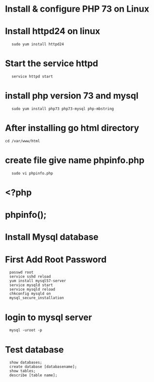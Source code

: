 # Install & configure PHP 73 on Linux

# Install httpd24 on linux
```
   sudo yum install httpd24
```
# Start the service httpd
```
   service httpd start
```
# install php version 73 and mysql
```
   sudo yum install php73 php73-mysql php-mbstring
```
# After installing go html directory

```
cd /var/www/html
```
# create file give name phpinfo.php
```
   sudo vi phpinfo.php
```
# <?php
# phpinfo();
   
# Install Mysql database
# First Add Root Password

```
  passwd root
  service sshd reload
  yum install mysql57-server
  service mysqld start
  service mysqld reload
  chkconfig mysqld on
  mysql_secure_installation
```
# login to mysql server

```
  mysql -uroot -p
```
# Test database

```
  show databases;
  create database [databasename];
  show tables;
  describe [table name];
````
